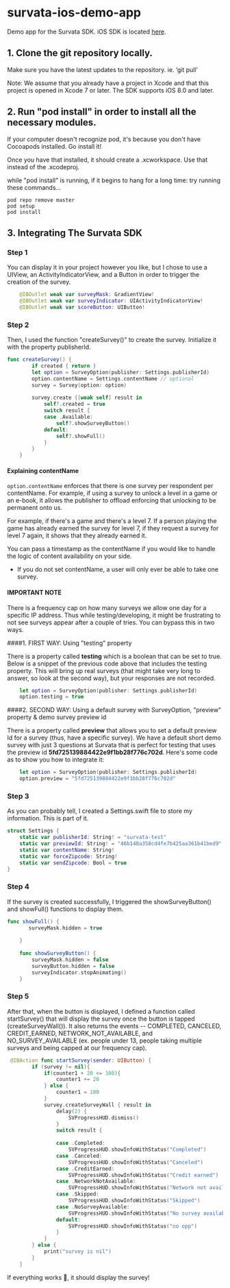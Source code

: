 # survata-ios-demo-app

 Demo app for the Survata SDK. iOS SDK is located [here](https://github.com/Survata/survata-ios-public-sdk).

## 1. Clone the git repository locally. 

Make sure you have the latest updates to the repository.
ie. ‘git pull’

Note: We assume that you already have a project in Xcode and that this project is opened in Xcode 7 or later.
The SDK supports iOS 8.0 and later.

## 2. Run "pod install" in order to install all the necessary modules. 
If your computer doesn't recognize pod, it's because you don't have Cocoapods installed. Go install it!

Once you have that installed, it should create a .xcworkspace. Use that instead of the .xcodeproj. 

while "pod install" is running, if it begins to hang for a long time:
try running these commands...
```
pod repo remove master
pod setup
pod install
```

## 3. Integrating The Survata SDK
### Step 1
You can display it in your project however you like, but I chose to use a UIView, an ActivityIndicatorView, and a Button in order to trigger the creation of the survey. 
```swift
    @IBOutlet weak var surveyMask: GradientView!
    @IBOutlet weak var surveyIndicator: UIActivityIndicatorView!
    @IBOutlet weak var scoreButton: UIButton!
```
### Step 2
Then, I used the function "createSurvey()" to create the survey. Initialize it with the property publisherId. 

```swift
func createSurvey() {
        if created { return }
        let option = SurveyOption(publisher: Settings.publisherId)
        option.contentName = Settings.contentName // optional
        survey = Survey(option: option)
        
        survey.create {[weak self] result in
            self?.created = true
            switch result {
            case .Available:
                self?.showSurveyButton()
            default:
                self?.showFull()
            }
        }
    }
```

#### Explaining contentName 
`option.contentName` enforces that there is one survey per respondent per contentName. For example, if using a survey to unlock a level in a game or an e-book, it allows the publisher to offload enforcing that unlocking to be permanent onto us. 

For example, if there's a game and there's a level 7. If a person playing the game has already earned the survey for level 7, if they request a survey for level 7 again, it shows that they already earned it. 

You can pass a timestamp as the contentName if you would like to handle the logic of content availability on your side.
 * If you do not set contentName, a user will only ever be able to take one survey.

#### IMPORTANT NOTE

There is a frequency cap on how many surveys we allow one day for a specific IP address. Thus while testing/developing, it might be frustrating to not see surveys appear after a couple of tries. You can bypass this in two ways. 

####1. FIRST WAY: Using "testing" property

There is a property called **testing** which is a boolean that can be set to true. Below is a snippet of the previous code above that includes the testing property. This will bring up real surveys (that might take very long to answer, so look at the second way), but your responses are not recorded.

```swift
    let option = SurveyOption(publisher: Settings.publisherId)
    option.testing = true
```

####2. SECOND WAY: Using a default survey with SurveyOption, "preview" property & demo survey preview id 

There is a property called **preview** that allows you to set a default preview Id for a survey (thus, have a specific survey). We have a default short demo survey with just 3 questions at Survata that is perfect for testing that uses the preview id **5fd725139884422e9f1bb28f776c702d**. Here's some code as to show you how to integrate it: 

```swift
    let option = SurveyOption(publisher: Settings.publisherId)
    option.preview = "5fd725139884422e9f1bb28f776c702d"
```

### Step 3

As you can probably tell, I created a Settings.swift file to store my information. This is part of it.
```swift
struct Settings {
	static var publisherId: String! = "survata-test"
	static var previewId: String! = "46b140a358cd4fe7b425aa361b41bed9"
	static var contentName: String!
	static var forceZipcode: String!
	static var sendZipcode: Bool = true
}
```
### Step 4 
If the survey is created successfully, I triggered the showSurveyButton() and showFull() functions to display them.
```swift
func showFull() {
       surveyMask.hidden = true
    
    }
    
    func showSurveyButton() {
        surveyMask.hidden = false
        surveyButton.hidden = false
        surveyIndicator.stopAnimating()
    }
```
### Step 5 
After that, when the button is displayed, I defined a function called startSurvey() that will display the survey once the button is tapped (createSurveyWall()). It also returns the events -- COMPLETED, CANCELED, CREDIT_EARNED, NETWORK_NOT_AVAILABLE, and NO_SURVEY_AVAILABLE (ex. people under 13, people taking multiple surveys and being capped at our frequency cap). 
```swift
 @IBAction func startSurvey(sender: UIButton) {
        if (survey != nil){
            if(counter1 + 20 <= 100){
                counter1 += 20
            } else {
                counter1 = 100
            }
            survey.createSurveyWall { result in
                delay(2) {
                    SVProgressHUD.dismiss()
                }
                switch result {
                    
                case .Completed:
                    SVProgressHUD.showInfoWithStatus("Completed")
                case .Canceled:
                    SVProgressHUD.showInfoWithStatus("Canceled")
                case .CreditEarned:
                    SVProgressHUD.showInfoWithStatus("Credit earned")
                case .NetworkNotAvailable:
                    SVProgressHUD.showInfoWithStatus("Network not available")
                case .Skipped:
                    SVProgressHUD.showInfoWithStatus("Skipped")
                case .NoSurveyAvailable:
                    SVProgressHUD.showInfoWithStatus("No survey available")
                default:
                    SVProgressHUD.showInfoWithStatus("no opp")
                }
            }
        } else {
            print("survey is nil")
        }
    }
```

If everything works 🙏, it should display the survey!





